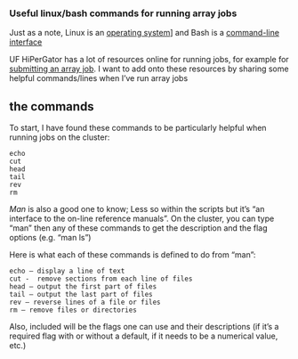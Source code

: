 ### Useful linux/bash commands for running array jobs

Just as a note, Linux is an [operating system](https://en.wikipedia.org/wiki/Operating_system)] and Bash is a [command-line interface](https://en.wikipedia.org/wiki/Command-line_interface)

UF HiPerGator has a lot of resources online for running jobs, for example for [submitting an array job](https://help.rc.ufl.edu/doc/SLURM_Job_Arrays). I want to add onto these resources by sharing some helpful commands/lines when I’ve run array jobs

## the commands
To start, I have found these commands to be particularly helpful when running jobs on the cluster:

````ls
echo
cut
head
tail
rev
rm
````

_Man_ is also a good one to know; Less so within the scripts but it’s “an interface to the on-line reference manuals”. On the cluster, you can type “man” then any of these commands to get the description and the flag options (e.g. “man ls”)

Here is what each of these commands is defined to do from “man”:
````ls – list directory contents
echo – display a line of text 
cut -  remove sections from each line of files
head – output the first part of files
tail – output the last part of files
rev – reverse lines of a file or files
rm – remove files or directories
````
Also, included will be the flags one can use and their descriptions (if it’s a required flag with or without a default, if it needs to be a numerical value, etc.)
